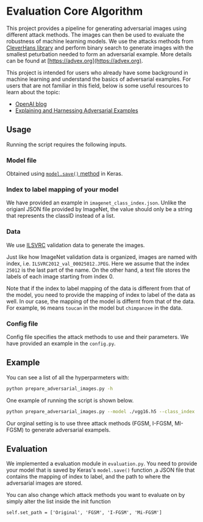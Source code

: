 # Evaluation Core Algorithm

This project provides a pipeline for generating adversarial images using different attack methods. The images can then be used to evaluate the robustness of machine learning models. We use the attacks methods from [CleverHans library](https://github.com/tensorflow/cleverhans#setting-up-cleverhans) and perform binary search to generate images with the smallest peturbation needed to form an adversarial example. More details can be found at [https://advex.org](https://advex.org).

This project is intended for users who already have some background in machine learning and understand
the basics of adversarial examples. For users that are not familiar in this field,
below is some useful resources to learn about the topic:

- [OpenAI blog](https://blog.openai.com/adversarial-example-research/)
- [Explaining and Harnessing Adversarial Examples](https://arxiv.org/abs/1412.6572)

## Usage

Running the script requires the following inputs.

### Model file

Obtained using [`model.save()` method](https://keras.io/getting-started/faq/#how-can-i-save-a-keras-model) in Keras.

### Index to label mapping of your model

We have provided an example in `imagenet_class_index.json`. Unlike the origianl JSON file provided by ImageNet, the value should only be a string that represents the classID instead of a list.

### Data

We use [ILSVRC](http://www.image-net.org/challenges/LSVRC/2012/index) validation data to generate the images.

Just like how ImageNet validation data is organized, images are named with index, i.e. `ILSVRC2012_val_00025012.JPEG`. Here we assume that the index `25012` is the last part of the name. On the other hand, a text file stores the labels of each image starting from index 0.

Note that if the index to label mapping of the data is different from that of the model, you need to provide the mapping of index to label of the data as well. In our case, the mapping of the model is differnt from that of the data. For example, `96` means `toucan` in the model but `chimpanzee` in the data.

### Config file

Config file specifies the attack methods to use and their parameters. We have provided an example in the `config.py`.

## Example

You can see a list of all the hyperparmeters with:

```bash
python prepare_adversarial_images.py -h
```

One example of running the script is shown below.

```bash
python prepare_adversarial_images.py --model ./vgg16.h5 --class_index ./imagenet_class_index.json --num_step 1 --num_generate 10 --data_input . --data_label ILSVRC2012_validation_ground_truth.txt --data_mapping ./class_index.json --config config.json --output_original --output_path ./image_final/
```

Our orginal setting is to use three attack methods (FGSM, I-FGSM, MI-FGSM) to generate adversarial exampels.

## Evaluation

We implemented a evaluation module in `evaluation.py`. You need to provide your model that is saved by Keras's `model.save()` function ,a JSON file that contains the mapping of index to label, and the path to where the adversarial images are stored.

You can also change which attack methods you want to evaluate on by simply alter the list inside the init function

```
self.set_path = ['Original', 'FGSM', 'I-FGSM', 'Mi-FGSM']
```
